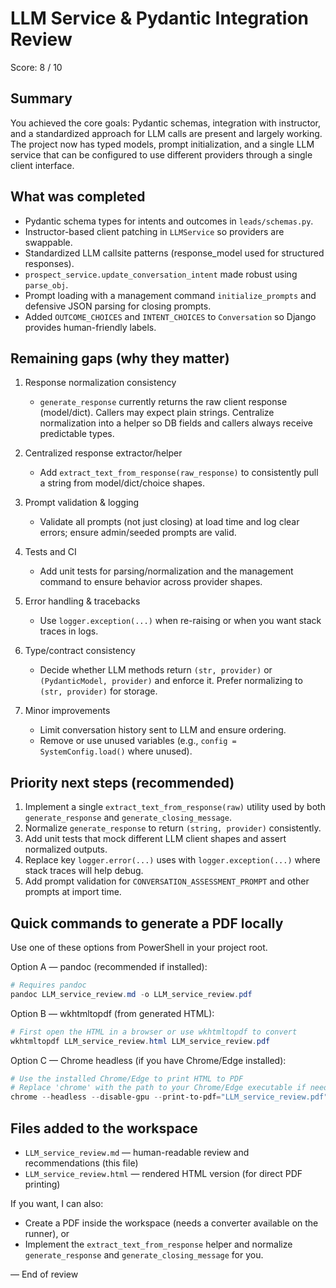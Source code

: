 LLM Service & Pydantic Integration Review
=========================================

Score: 8 / 10

Summary
-------
You achieved the core goals: Pydantic schemas, integration with instructor, and a standardized approach for LLM calls are present and largely working. The project now has typed models, prompt initialization, and a single LLM service that can be configured to use different providers through a single client interface.

What was completed
------------------
- Pydantic schema types for intents and outcomes in `leads/schemas.py`.
- Instructor-based client patching in `LLMService` so providers are swappable.
- Standardized LLM callsite patterns (response_model used for structured responses).
- `prospect_service.update_conversation_intent` made robust using `parse_obj`.
- Prompt loading with a management command `initialize_prompts` and defensive JSON parsing for closing prompts.
- Added `OUTCOME_CHOICES` and `INTENT_CHOICES` to `Conversation` so Django provides human-friendly labels.

Remaining gaps (why they matter)
---------------------------------
1. Response normalization consistency
   - `generate_response` currently returns the raw client response (model/dict). Callers may expect plain strings. Centralize normalization into a helper so DB fields and callers always receive predictable types.

2. Centralized response extractor/helper
   - Add `extract_text_from_response(raw_response)` to consistently pull a string from model/dict/choice shapes.

3. Prompt validation & logging
   - Validate all prompts (not just closing) at load time and log clear errors; ensure admin/seeded prompts are valid.

4. Tests and CI
   - Add unit tests for parsing/normalization and the management command to ensure behavior across provider shapes.

5. Error handling & tracebacks
   - Use `logger.exception(...)` when re-raising or when you want stack traces in logs.

6. Type/contract consistency
   - Decide whether LLM methods return `(str, provider)` or `(PydanticModel, provider)` and enforce it. Prefer normalizing to `(str, provider)` for storage.

7. Minor improvements
   - Limit conversation history sent to LLM and ensure ordering.
   - Remove or use unused variables (e.g., `config = SystemConfig.load()` where unused).

Priority next steps (recommended)
---------------------------------
1. Implement a single `extract_text_from_response(raw)` utility used by both `generate_response` and `generate_closing_message`.
2. Normalize `generate_response` to return `(string, provider)` consistently.
3. Add unit tests that mock different LLM client shapes and assert normalized outputs.
4. Replace key `logger.error(...)` uses with `logger.exception(...)` where stack traces will help debug.
5. Add prompt validation for `CONVERSATION_ASSESSMENT_PROMPT` and other prompts at import time.

Quick commands to generate a PDF locally
---------------------------------------
Use one of these options from PowerShell in your project root.

Option A — pandoc (recommended if installed):
```powershell
# Requires pandoc
pandoc LLM_service_review.md -o LLM_service_review.pdf
```

Option B — wkhtmltopdf (from generated HTML):
```powershell
# First open the HTML in a browser or use wkhtmltopdf to convert
wkhtmltopdf LLM_service_review.html LLM_service_review.pdf
```

Option C — Chrome headless (if you have Chrome/Edge installed):
```powershell
# Use the installed Chrome/Edge to print HTML to PDF
# Replace 'chrome' with the path to your Chrome/Edge executable if needed
chrome --headless --disable-gpu --print-to-pdf="LLM_service_review.pdf" "file:///${PWD}/LLM_service_review.html"
```

Files added to the workspace
---------------------------
- `LLM_service_review.md` — human-readable review and recommendations (this file)
- `LLM_service_review.html` — rendered HTML version (for direct PDF printing)

If you want, I can also:
- Create a PDF inside the workspace (needs a converter available on the runner), or
- Implement the `extract_text_from_response` helper and normalize `generate_response` and `generate_closing_message` for you.

— End of review
